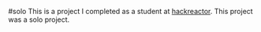 #solo
This is a project I completed as a student at [hackreactor](http://hackreactor.com). This project was a solo project.
